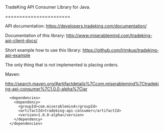 TradeKing API Consumer Library for Java. 

=======================

API documentation: https://developers.tradeking.com/documentation/

Documentation of this library: http://www.miserablemind.com/tradeking-api-client-docs/

Short example how to use this library: https://github.com/lrimkus/tradeking-api-example

The only thing that is not implemented is placing orders.

Maven:

http://search.maven.org/#artifactdetails%7Ccom.miserablemind%7Ctradeking-api-consumer%7C1.0.0-alpha%7Cjar

```
  <dependencies>
    <dependency>
      <groupId>com.miserablemind</groupId>
      <artifactId>tradeking-api-consumer</artifactId>
      <version>1.0.0-alpha</version>
    </dependency>
  </dependencies>
  ```
